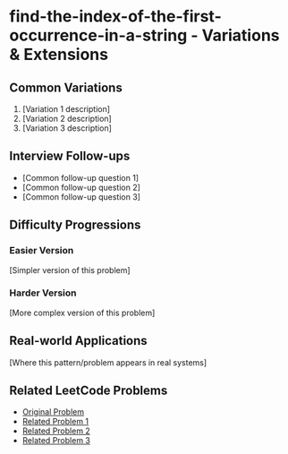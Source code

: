 # find-the-index-of-the-first-occurrence-in-a-string - Variations & Extensions

## Common Variations
1. [Variation 1 description]
2. [Variation 2 description]
3. [Variation 3 description]

## Interview Follow-ups
- [Common follow-up question 1]
- [Common follow-up question 2]
- [Common follow-up question 3]

## Difficulty Progressions
### Easier Version
[Simpler version of this problem]

### Harder Version
[More complex version of this problem]

## Real-world Applications
[Where this pattern/problem appears in real systems]

## Related LeetCode Problems
- [Original Problem](28)
- [Related Problem 1](link)
- [Related Problem 2](link)
- [Related Problem 3](link)
